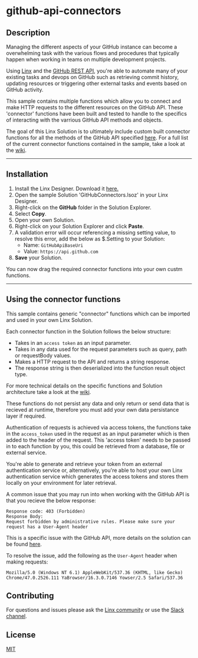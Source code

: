 # github-api-connectors

## Description

Managing the different aspects of your GitHub instance can become a overwhelming task with the various flows and procedures that typically happen when working in teams on multiple development projects. 

Using [Linx](https://linx.software) and the [GitHub REST API](https://docs.github.com/en/rest), you're able to automate many of your existing tasks and devops on GitHub such as retrieving commit history, updating resources or triggering other external tasks and events based on GitHub activity.

This sample contains multiple functions which allow you to connect and make HTTP requests to the different resources on the GitHub API. These 'connector' functions have been built and tested to handle to the specifics of interacting with the varrious GitHub API methods and objects. 

The goal of this Linx Solution is to ultimately include custom built connector functions for all the methods of the GitHub API specified [here](https://docs.github.com/en/rest/reference). For a full list of the current connector functions contained in the sample, take a look at the [wiki](https://github.com/linx-software/github-api-connectors/wiki).

---
## Installation

1. Install the Linx Designer. Download it [here.](https://linx.software)
2. Open the sample Solution 'GitHubConnectors.lsoz' in your Linx Designer.
2. Right-click on the **GitHub** folder in the Solution Explorer.
3. Select **Copy**.
4. Open your own Solution.
5. Right-click on your Solution Explorer and click **Paste**.
4. A validation error will occur referencing a missing setting value, to resolve this error, add the below as $.Setting to your Solution:
   - Name: `GitHubApiBaseUri`
   - Value: `https://api.github.com`  
1. **Save** your Solution.

You can now drag the required connector functions into your own custm functions.

---

## Using the connector functions

This sample contains generic "connector" functions which can be imported and used in your own Linx Solution.

Each connector function in the Solution follows the below structure:
- Takes in an `access token` as an input parameter.
- Takes in any data used for the request parameters such as query, path or requestBody values.
- Makes a HTTP request to the API and returns a string response.
- The response string is then deserialized into the function result object type.

For more technical details on the specific functions and Solution architecture take a look at the [wiki](https://github.com/linx-software/github-api-connectors/wiki).

These functions do not persist any data and only return or send data that is recieved at runtime, therefore you must add your own data persistance layer if required.

Authentication of requests is achieved via access tokens, the functions take in the `access_token` used in the request as an input parameter which is then added to the header of the request. This 'access token' needs to be passed in to each function by you, this could be retrieved from a database, file or external service. 

You're able to generate and retrieve your token from an external authentication service or, alternatively, you're able to host your own Linx authentication service which generates the access tokens and stores them locally on your environment for later retrieval.

A common issue that you may run into when working with the GitHub API is that you recieve the below response:
```http
Response code: 403 (Forbidden)
Response Body:
Request forbidden by administrative rules. Please make sure your request has a User-Agent header
```

This is a specific issue with the GitHub API, more details on the solution can be found [here](https://github.com/request/request#custom-http-headers).

To resolve the issue, add the following as the `User-Agent` header when making requests:
```http
Mozilla/5.0 (Windows NT 6.1) AppleWebKit/537.36 (KHTML, like Gecko) Chrome/47.0.2526.111 YaBrowser/16.3.0.7146 Yowser/2.5 Safari/537.36
```

## Contributing

For questions and issues please ask the [Linx community](https://linx/software/community) or use the [Slack channel](https://linxsoftware.slack.com/archives/C01FLBC1XNX). 

## License

[MIT](https://github.com/linx-software/template-repo/blob/main/LICENSE.txt)


